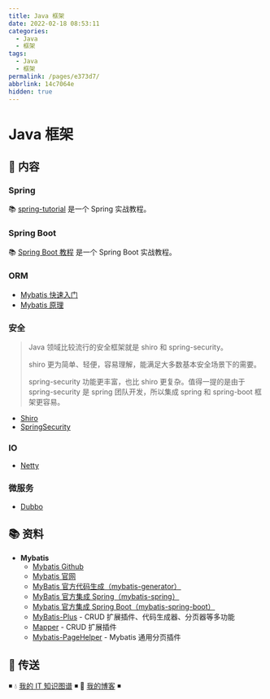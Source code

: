 ```yaml
---
title: Java 框架
date: 2022-02-18 08:53:11
categories: 
  - Java
  - 框架
tags: 
  - Java
  - 框架
permalink: /pages/e373d7/
abbrlink: 14c7064e
hidden: true
---
```


# Java 框架

## 📖 内容

### Spring

📚 [spring-tutorial](https://dunwu.github.io/spring-tutorial/) 是一个 Spring 实战教程。

### Spring Boot

📚 [Spring Boot 教程](https://dunwu.github.io/spring-boot-tutorial/) 是一个 Spring Boot 实战教程。

### ORM

- [Mybatis 快速入门](11.ORM/01.Mybatis快速入门.md)
- [Mybatis 原理](11.ORM/02.Mybatis原理.md)

### 安全

> Java 领域比较流行的安全框架就是 shiro 和 spring-security。
>
> shiro 更为简单、轻便，容易理解，能满足大多数基本安全场景下的需要。
>
> spring-security 功能更丰富，也比 shiro 更复杂。值得一提的是由于 spring-security 是 spring 团队开发，所以集成 spring 和 spring-boot 框架更容易。

- [Shiro](12.安全/01.Shiro.md)
- [SpringSecurity](12.安全/02.SpringSecurity.md)

### IO

- [Netty](13.IO/01.Netty.md)

### 微服务

- [Dubbo](14.微服务/01.Dubbo.md)

## 📚 资料

- **Mybatis**
  - [Mybatis Github](https://github.com/mybatis/mybatis-3)
  - [Mybatis 官网](http://www.mybatis.org/mybatis-3/)
  - [MyBatis 官方代码生成（mybatis-generator）](https://github.com/mybatis/generator)
  - [MyBatis 官方集成 Spring（mybatis-spring）](https://github.com/mybatis/spring)
  - [Mybatis 官方集成 Spring Boot（mybatis-spring-boot）](https://github.com/mybatis/spring-boot-starter)
  - [MyBatis-Plus](https://github.com/baomidou/mybatis-plus) - CRUD 扩展插件、代码生成器、分页器等多功能
  - [Mapper](https://github.com/abel533/Mapper) - CRUD 扩展插件
  - [Mybatis-PageHelper](https://github.com/pagehelper/Mybatis-PageHelper) - Mybatis 通用分页插件

## 🚪 传送

◾ 💧 [我的 IT 知识图谱](https://dunwu.github.io/waterdrop/) ◾ 🎯 [我的博客](https://dunwu.github.io/blog/) ◾
